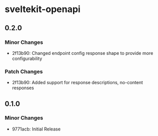 # sveltekit-openapi

## 0.2.0

### Minor Changes

- 2f13b90: Changed endpoint config response shape to provide more configurability

### Patch Changes

- 2f13b90: Added support for response descriptions, no-content responses

## 0.1.0

### Minor Changes

- 9771acb: Initial Release
